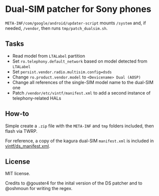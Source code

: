 # Dual-SIM patcher for Sony phones

`META-INF/com/google/android/updater-script` mounts `/system` and, if needed,
`/vendor`, then runs `tmp/patch_dualsim.sh`.

## Tasks

- Read model from `LTALabel` partition
- Set `ro.telephony.default_network` based on model detected from `LTALabel`
- Set `persist.vendor.radio.multisim.config=dsds`
- Change `ro.product.vendor.model` to `<Devicename> Dual (AOSP)`
- Change all references of the single-SIM model name to the dual-SIM one
- Patch `/vendor/etc/vintf/manifest.xml` to add a second instance of
  telephony-related HALs

## How-to
Simple create a `.zip` file with the `META-INF` and `tmp` folders included, then
flash via TWRP.

For reference, a copy of the kagura dual-SIM `manifest.xml` is included in
[vintf/ds_manifest.xml](vintf/ds_manifest.xml).

## License
MIT license.

Credits to @gouster4 for the inital version of the DS patcher and to @oshmoun
for writing the regex.
